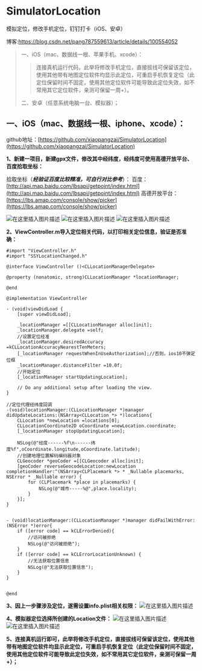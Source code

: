# SimulatorLocation
模拟定位，修改手机定位，钉钉打卡（iOS、安卓）






博客:https://blog.csdn.net/pang787559613/article/details/100554052





> 一、iOS（mac、数据线一根、苹果手机、xcode）：
> 
> > 连接真机运行代码，此举将修改手机定位，直接拔线可保留该定位，使用其他带有地图定位软件均显示此定位，可重启手机恢复定位（此定位保留时间不固定，使用其他定位软件可能导致此定位失效，如不常用其它定位软件，亲测可保留一周+）。
> 
> 二、安卓（任意系统电脑一台、模拟器）；


## 一、iOS（mac、数据线一根、iphone、xcode）：
github地址：[https://github.com/xiaopangzai/SimulatorLocation](https://github.com/xiaopangzai/SimulatorLocation)



**1、新建一项目，新建gpx文件，修改其中经纬度，经纬度可使用高德开放平台、百度拾取坐标：**



拾取坐标（***经验证百度比较精准，可自行对比参考***）：
百度：[http://api.map.baidu.com/lbsapi/getpoint/index.html](http://api.map.baidu.com/lbsapi/getpoint/index.html)
高德开放平台：[https://lbs.amap.com/console/show/picker](https://lbs.amap.com/console/show/picker)


![在这里插入图片描述](https://img-blog.csdnimg.cn/20190905142424493.png?x-oss-process=image/watermark,type_ZmFuZ3poZW5naGVpdGk,shadow_10,text_aHR0cHM6Ly9ibG9nLmNzZG4ubmV0L3Bhbmc3ODc1NTk2MTM=,size_16,color_FFFFFF,t_70)
![在这里插入图片描述](https://img-blog.csdnimg.cn/20190905142431881.png?x-oss-process=image/watermark,type_ZmFuZ3poZW5naGVpdGk,shadow_10,text_aHR0cHM6Ly9ibG9nLmNzZG4ubmV0L3Bhbmc3ODc1NTk2MTM=,size_16,color_FFFFFF,t_70)
![在这里插入图片描述](https://img-blog.csdnimg.cn/20190905143926372.png?x-oss-process=image/watermark,type_ZmFuZ3poZW5naGVpdGk,shadow_10,text_aHR0cHM6Ly9ibG9nLmNzZG4ubmV0L3Bhbmc3ODc1NTk2MTM=,size_16,color_FFFFFF,t_70)


**2、ViewController.m导入定位相关代码，以打印相关定位信息，验证是否准确：**

```
#import "ViewController.h"
#import "SSYLocationChanged.h"

@interface ViewController ()<CLLocationManagerDelegate>

@property (nonatomic, strong)CLLocationManager *locationManager;

@end

@implementation ViewController

- (void)viewDidLoad {
    [super viewDidLoad];
    
    _locationManager =[[CLLocationManager alloc]init];
    _locationManager.delegate =self;
    //设置定位经准
    _locationManager.desiredAccuracy =kCLLocationAccuracyNearestTenMeters;
    [_locationManager requestWhenInUseAuthorization];//否则，ios10不弹定位框
    _locationManager.distanceFilter =10.0f;
    //开始定位
    [_locationManager startUpdatingLocation];
    
    // Do any additional setup after loading the view.
}

//定位代理经纬度回调
-(void)locationManager:(CLLocationManager *)manager didUpdateLocations:(NSArray<CLLocation *> *)locations{
    CLLocation *newLocation =locations[0];
    CLLocationCoordinate2D oCoordinate =newLocation.coordinate;
    [_locationManager stopUpdatingLocation];
    
    NSLog(@"经度------%f\n------纬度%f",oCoordinate.longitude,oCoordinate.latitude);
    //创建地理位置解码编码器对象
    CLGeocoder *geoCoder =[[CLGeocoder alloc]init];
    [geoCoder reverseGeocodeLocation:newLocation completionHandler:^(NSArray<CLPlacemark *> * _Nullable placemarks, NSError * _Nullable error) {
        for (CLPlacemark *place in placemarks) {
            NSLog(@"城市-----%@",place.locality);
        }
    }];
}


- (void)locationManager:(CLLocationManager *)manager didFailWithError:(NSError *)error{
    if ([error code] == kCLErrorDenied){
        //访问被拒绝
        NSLog(@"访问被拒绝");
    }
    if ([error code] == kCLErrorLocationUnknown) {
        //无法获取位置信息
        NSLog(@"无法获取位置信息");
    }
}


@end
```


**3、因上一步骤涉及定位，遂需设置info.plist相关权限：**
![在这里插入图片描述](https://img-blog.csdnimg.cn/20190905145436368.png)


**4、模拟器定位选择所创建的Location文件：**
![在这里插入图片描述](https://img-blog.csdnimg.cn/20190905150451384.png?x-oss-process=image/watermark,type_ZmFuZ3poZW5naGVpdGk,shadow_10,text_aHR0cHM6Ly9ibG9nLmNzZG4ubmV0L3Bhbmc3ODc1NTk2MTM=,size_16,color_FFFFFF,t_70)
![在这里插入图片描述](https://img-blog.csdnimg.cn/20190905150517978.png?x-oss-process=image/watermark,type_ZmFuZ3poZW5naGVpdGk,shadow_10,text_aHR0cHM6Ly9ibG9nLmNzZG4ubmV0L3Bhbmc3ODc1NTk2MTM=,size_16,color_FFFFFF,t_70)


**5、连接真机运行即可，此举将修改手机定位，直接拔线可保留该定位，使用其他带有地图定位软件均显示此定位，可重启手机恢复定位（此定位保留时间不固定，使用其他定位软件可能导致此定位失效，如不常用其它定位软件，亲测可保留一周+）；**


